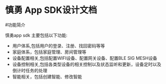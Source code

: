 # 慎勇 App SDK设计文档

#功能简介

慎勇app sdk 主要包括以下功能:  

* 用户体系,包括用户的登录、注册、找回密码等等  
* 家庭体系，包括家庭管理、房间管理等  
* 设备配置相关,包括配置WIFI设备、配置网关设备、配置BLE SIG MESH设备  
* 设备控制相关,包括各类型设备的相关控制以及状态监听和更新，设备定时以及倒计时任务的处理  
* 智能相关，包括创建智能、修改智能  
 

